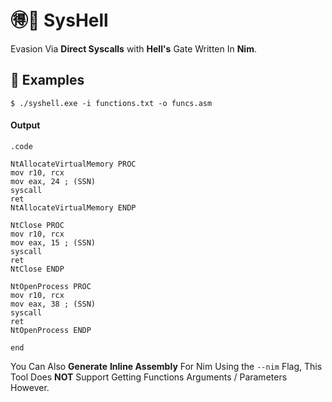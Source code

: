 
# 🉐🔱 SysHell

Evasion Via **Direct Syscalls** with **Hell's** Gate Written In **Nim**. 


## 🏯 Examples
```
$ ./syshell.exe -i functions.txt -o funcs.asm
```
#### Output
```
.code

NtAllocateVirtualMemory PROC
mov r10, rcx
mov eax, 24 ; (SSN)
syscall
ret
NtAllocateVirtualMemory ENDP

NtClose PROC
mov r10, rcx
mov eax, 15 ; (SSN)
syscall
ret
NtClose ENDP

NtOpenProcess PROC
mov r10, rcx
mov eax, 38 ; (SSN)
syscall
ret
NtOpenProcess ENDP

end
```
You Can Also **Generate** **Inline Assembly** For Nim Using the ``--nim`` Flag, This Tool Does **NOT** Support Getting Functions Arguments / Parameters However.


